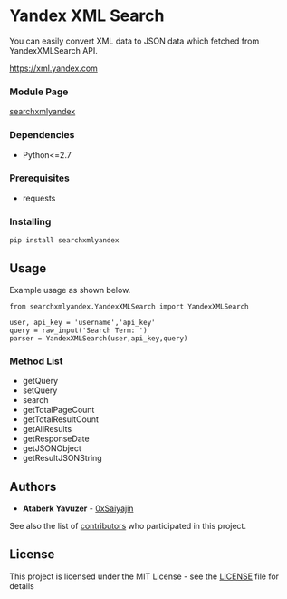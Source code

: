 # Yandex XML Search

You can easily convert XML data to JSON data which fetched from YandexXMLSearch API.

https://xml.yandex.com

### Module Page

[searchxmlyandex](https://pypi.org/project/searchxmlyandex/)

### Dependencies

* Python<=2.7

### Prerequisites

* requests

### Installing
```
pip install searchxmlyandex
```

## Usage

Example usage as shown below.

```
from searchxmlyandex.YandexXMLSearch import YandexXMLSearch

user, api_key = 'username','api_key'
query = raw_input('Search Term: ')
parser = YandexXMLSearch(user,api_key,query)

```

### Method List

* getQuery
* setQuery
* search
* getTotalPageCount
* getTotalResultCount
* getAllResults
* getResponseDate
* getJSONObject
* getResultJSONString

## Authors

* **Ataberk Yavuzer** - [0xSaiyajin](https://github.com/0xSaiyajin)

See also the list of [contributors](https://github.com/0xSaiyajin/searchxmlyandex/contributors) who participated in this project.

## License

This project is licensed under the MIT License - see the [LICENSE](LICENSE) file for details
